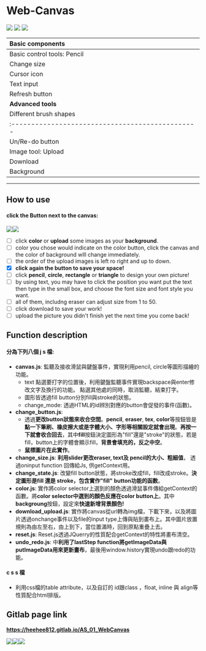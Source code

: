# Web-Canvas

![](https://i.imgur.com/tI14dee.png) ![](https://i.imgur.com/BxtOE7L.png) ![](https://i.imgur.com/wainyDW.png)


| **Basic components**                             |  
| :----------------------------------------------- |
| Basic control tools: Pencil                      |
| Change size                                      |
| Cursor icon                                      |
| Text input                                       |
| Refresh button                                   |
| **Advanced tools**                               |
| Different brush shapes                           |
| :----------------------------------------------- |
| Un/Re-do button                                  |
| Image tool: Upload                               |
| Download                                         |
| Background                                       |

---

## How to use 

#### click the Button next to the canvas:
![](https://i.imgur.com/aC6hpGY.png)![](https://i.imgur.com/FwM7Cjr.png)


- [ ] click **color** or **upload** some images as your **background**.
- [ ] color you chose would indicate on the color button, click the canvas and the color of background wlll change immediately. 
- [ ] the order of the upload images is left ro right and up to down.
- [x] **click again the button to save your space!**
- [ ] click **pencil**, **circle**, **rectangle** or **triangle** to design your own picture!
- [ ] by using text, you may have to click the position you want put the text then type in the small box, and choose the font size and font style you want.
- [ ] all of them, includng eraser can adjust size from 1 to 50.
- [ ] click download to save your work!
- [ ] upload the picture you didn't finish yet the next time you come back!

## Function description

  #### 分為下列八個 j s 檔:
* **canvas.js**: 監聽及接收滑鼠與鍵盤事件，實現利用pencil, circle等圖形描繪的功能。
    * text 點選要打字的位置後，利用鍵盤監聽事件實現backspace與enter修改文字及換行的功能。
        點選其他處的同時，取消監聽，結束打字。
    * 圖形皆透過fill button分別fill與stroke的狀態。
    * change_mode: 透過HTML的id辨別對應的button會促發的事件(函數)。
* **change_button.js**: 
    * 透過**更改button狀態來收合空間**。**pencil**, **eraser**, **tex**, **color**等按鈕皆是**點一下筆刷、橡皮擦大或是字體大小、字形等相關設定就會出現**。**再按一下就會收合回去**，其中**fill**按鈕決定圖形為"fill"還是"stroke"的狀態，若是fill，button上的字體會顯示fill，**背景會填充的，反之中空**。
    * **鼠標圖片在此實作**。 
* **change_size.js**: **利用slider更改eraser, text及 pencil的大小、粗細值**，
    透過oninput function 回傳給Js, 供getContext用。
* **change_state.js**: 改變fill button狀態，將stroke改成fill，fill改成stroke。**決定圖形是fill 還是 stroke，包含實作"fill" button功能的函數**。
* **color.js**: 實作將color selector上選到的顏色透過滑鼠事件傳給getContext的函數。將**color selector中選到的顏色反應在color button上**。其中**backgroung**按鈕，設定來**快速新增背景顏色!**
* **download_upload.js**: 實作將canvas從url轉為img檔，下載下來，以及將圖片透過onchange事件以及file的input type上傳與貼到畫布上。其中圖片放置規則為由左至右，由上到下，當位置滿時，回到原點重疊上去。
* **reset.js**: Reset.js透過JQuerry的性質配合getContext的特性將畫布清空。
* **undo_redo.js**: 中**利用了lastStep function將getImageData與putImageData用來更新畫布**，最後用window.history實現undo跟redo的功能。

#### c s s 檔
* 利用css檔的table attribute，以及自訂的 id跟class ，float, inline 與 align等性質配合html排版。

## Gitlab page link

   **https://heehee812.gitlab.io/AS_01_WebCanvas**
    
    
![](https://i.imgur.com/0BdzEjn.png)![](https://i.imgur.com/ETXcwON.png)![](https://i.imgur.com/JkOj20r.png)



<style>
table th{
    width: 100%;
}
</style>